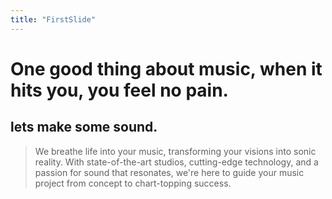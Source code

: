 ```yaml
---
title: "FirstSlide"
---
```

# One good thing about music, when it hits you, you feel no pain.

## lets make some sound.

> We breathe life into your music, transforming your visions into sonic reality. With state-of-the-art studios, cutting-edge technology, and a passion for sound that resonates, we're here to guide your music project from concept to chart-topping success.